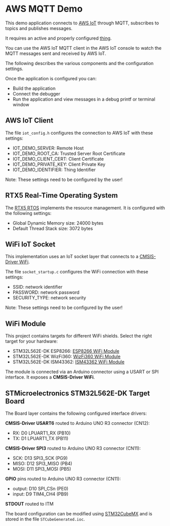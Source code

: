 AWS MQTT Demo
=============

This demo application connects to [AWS IoT](https://aws.amazon.com/iot/) 
through MQTT, subscribes to topics and publishes messages.

It requires an active and properly configured [thing](https://www2.keil.com/iot/aws).

You can use the AWS IoT MQTT client in the AWS IoT console to watch the 
MQTT messages sent and received by AWS IoT.

The following describes the various components and the configuration settings.

Once the application is configured you can:
 - Build the application
 - Connect the debugger
 - Run the application and view messages in a debug printf or terminal window


AWS IoT Client
--------------
The file `iot_config.h` configures the connection to AWS IoT with these settings:
 - IOT_DEMO_SERVER:      Remote Host
 - IOT_DEMO_ROOT_CA:     Trusted Server Root Certificate
 - IOT_DEMO_CLIENT_CERT: Client Certificate
 - IOT_DEMO_PRIVATE_KEY: Client Private Key
 - IOT_DEMO_IDENTIFIER:  Thing Identifier

Note: These settings need to be configured by the user!


RTX5 Real-Time Operating System
-------------------------------
The [RTX5 RTOS](https://arm-software.github.io/CMSIS_5/RTOS2/html/rtx5_impl.html) 
implements the resource management. It is configured with the following settings:

- Global Dynamic Memory size: 24000 bytes
- Default Thread Stack size: 3072 bytes


WiFi IoT Socket
---------------
This implementation uses an IoT socket layer that connects to a 
[CMSIS-Driver WiFi](https://arm-software.github.io/CMSIS_5/Driver/html/index.html).

The file `socket_startup.c` configures the WiFi connection with these settings:
 - SSID:          network identifier
 - PASSWORD:      network password
 - SECURITY_TYPE: network security

Note: These settings need to be configured by the user!


WiFi Module
-----------
This project contains targets for different WiFi shields. Select the right target for your hardware:
 - STM32L562E-DK ESP8266:  [ESP8266 WiFi Module](https://www2.keil.com/iot/shields/wrl13287)
 - STM32L562E-DK WizFi360: [WizFi360 WiFi Module](https://www2.keil.com/iot/shields/wizfi360)
 - STM32L562E-DK ISM43362: [ISM43362 WiFi Module](https://www2.keil.com/iot/shields/ismart43362)

The module is connected via an Arduino connector using a USART or SPI interface.
It exposes a **CMSIS-Driver WiFi**.


STMicroelectronics STM32L562E-DK Target Board
---------------------------------------------
The Board layer contains the following configured interface drivers:

**CMSIS-Driver USART6** routed to Arduino UNO R3 connector (CN12):
 - RX: D0 LPUART1_RX (PB10)
 - TX: D1 LPUART1_TX (PB11)

**CMSIS-Driver SPI3** routed to Arduino UNO R3 connector (CN11):
 - SCK:  D13 SPI3_SCK (PG9)
 - MISO: D12 SPI3_MISO (PB4)
 - MOSI: D11 SPI3_MOSI (PB5)

**GPIO** pins routed to Arduino UNO R3 connector (CN11):
 - output: D10 SPI_CSn (PE0)
 - input:  D9 TIM4_CH4 (PB9)

**STDOUT** routed to ITM

The board configuration can be modified using 
[STM32CubeMX](https://www.keil.com/stmicroelectronics-stm32) 
and is stored in the file `STCubeGenerated.ioc`.
